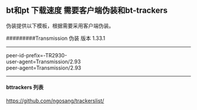## bt和pt 下载速度 需要客户端伪装和bt-trackers 
伪装提供以下模板，根据需要采用客户端伪装。

#########Transmission 伪装 版本 1.33.1 


--------
peer-id-prefix=-TR2930-   
user-agent=Transmission/2.93  
peer-agent=Transmission/2.93    

-----------------

#### bttrackers 列表

https://github.com/ngosang/trackerslist/
